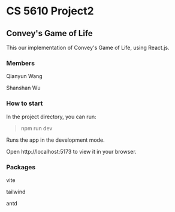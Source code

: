 # CS 5610 Project2

## Convey's Game of Life

This our implementation of Convey's Game of Life, using React.js.

### Members

Qianyun Wang

Shanshan Wu

### How to start

In the project directory, you can run:

>npm run dev

Runs the app in the development mode.

Open http://localhost:5173 to view it in your browser.

### Packages

vite

tailwind

antd
